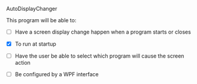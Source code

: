 

AutoDisplayChanger

This program will be able to:

- [ ] Have a screen display change happen when a program starts or closes
- [x] To run at startup
- [ ] Have the user be able to select which program will cause the screen action
- [ ] Be configured by a WPF interface

